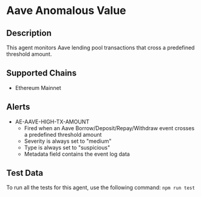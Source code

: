 # Aave Anomalous Value

## Description

This agent monitors Aave lending pool transactions that cross a predefined threshold amount.

## Supported Chains

- Ethereum Mainnet

## Alerts

<!-- -->
- AE-AAVE-HIGH-TX-AMOUNT
  - Fired when an Aave Borrow/Deposit/Repay/Withdraw event crosses a predefined threshold amount
  - Severity is always set to "medium"
  - Type is always set to "suspicious" 
  - Metadata field contains the event log data

## Test Data

To run all the tests for this agent, use the following command: `npm run test`
